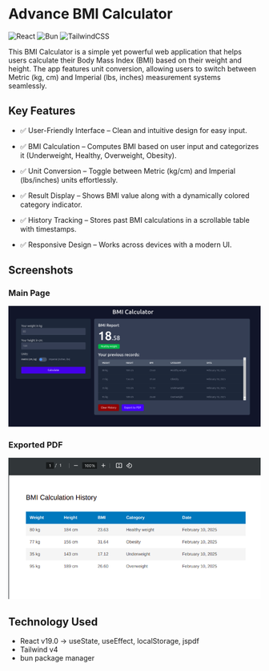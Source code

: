 # Advance BMI Calculator

![React](https://img.shields.io/badge/react-%2320232a.svg?style=for-the-badge&logo=react&logoColor=%2361DAFB)
![Bun](https://img.shields.io/badge/Bun-%23000000.svg?style=for-the-badge&logo=bun&logoColor=white)
![TailwindCSS](https://img.shields.io/badge/tailwindcss-%2338B2AC.svg?style=for-the-badge&logo=tailwind-css&logoColor=white)

This BMI Calculator is a simple yet powerful web application that helps users calculate their Body Mass Index (BMI) based on their weight and height. The app features unit conversion, allowing users to switch between Metric (kg, cm) and Imperial (lbs, inches) measurement systems seamlessly.

## Key Features

- ✅ User-Friendly Interface – Clean and intuitive design for easy input.

- ✅ BMI Calculation – Computes BMI based on user input and categorizes it (Underweight, Healthy, Overweight, Obesity).
- ✅ Unit Conversion – Toggle between Metric (kg/cm) and Imperial (lbs/inches) units effortlessly.
- ✅ Result Display – Shows BMI value along with a dynamically colored category indicator.
- ✅ History Tracking – Stores past BMI calculations in a scrollable table with timestamps.
- ✅ Responsive Design – Works across devices with a modern UI.

## Screenshots

### Main Page

![Main Page](./src/assets/1.png)

### Exported PDF

![Exported PDF](./src/assets/2.png)

## Technology Used

- React v19.0 -> useState, useEffect, localStorage, jspdf
- Tailwind v4
- bun package manager
